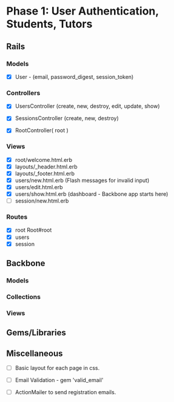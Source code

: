 # Phase 1: User Authentication, Students, Tutors

## Rails
### Models
- [x] User - (email, password_digest, session_token)
  
  


### Controllers
- [x] UsersController (create, new, destroy, edit, update, show)
- [x] SessionsController (create, new, destroy)
- [x] RootController( root )


### Views
- [x] root/welcome.html.erb
- [x] layouts/\_header.html.erb
- [x] layouts/\_footer.html.erb 
- [x] users/new.html.erb (Flash messages for invalid input)
- [x] users/edit.html.erb
- [x] users/show.html.erb (dashboard - Backbone app starts here)
- [ ] session/new.html.erb

### Routes
- [x] root Root#root
- [x] users 
- [x] session

## Backbone
### Models


### Collections



### Views


## Gems/Libraries

## Miscellaneous
- [ ] Basic layout for each page in css. 
- [ ] Email Validation - gem 'valid_email'
- [ ] ActionMailer to send registration emails. 

 
